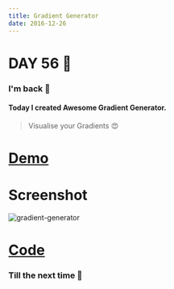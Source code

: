 ```yaml
---
title: Gradient Generator
date: 2016-12-26
---
```


# DAY 56 👾 

### I'm back 💙

#### Today I created Awesome Gradient Generator.

> Visualise your Gradients :heart_eyes:

# [Demo](https://deadcoder0904.github.io/gradient-generator)

# Screenshot

![gradient-generator](http://imgur.com/Dgd7Gjj.png)

# [Code](https://github.com/deadcoder0904/gradient-generator)

### Till the next time 👻 
